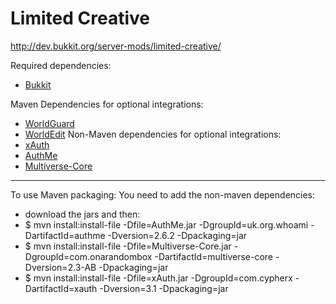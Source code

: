 # Limited Creative
http://dev.bukkit.org/server-mods/limited-creative/

Required dependencies:
* [Bukkit](https://github.com/Bukkit/Bukkit)

Maven Dependencies for optional integrations:
* [WorldGuard](https://github.com/sk89q/worldguard)
* [WorldEdit](https://github.com/sk89q/worldedit)
Non-Maven dependencies for optional integrations:
* [xAuth](http://dev.bukkit.org/server-mods/xauth/)
* [AuthMe](http://dev.bukkit.org/server-mods/authme-reloaded/)
* [Multiverse-Core](http://dev.bukkit.org/server-mods/multiverse-core/)

----

To use Maven packaging:
You need to add the non-maven dependencies:
* download the jars and then:
* $ mvn install:install-file -Dfile=AuthMe.jar -DgroupId=uk.org.whoami -DartifactId=authme -Dversion=2.6.2 -Dpackaging=jar
* $ mvn install:install-file -Dfile=Multiverse-Core.jar -DgroupId=com.onarandombox -DartifactId=multiverse-core  -Dversion=2.3-AB -Dpackaging=jar
* $ mvn install:install-file -Dfile=xAuth.jar -DgroupId=com.cypherx -DartifactId=xauth -Dversion=3.1 -Dpackaging=jar